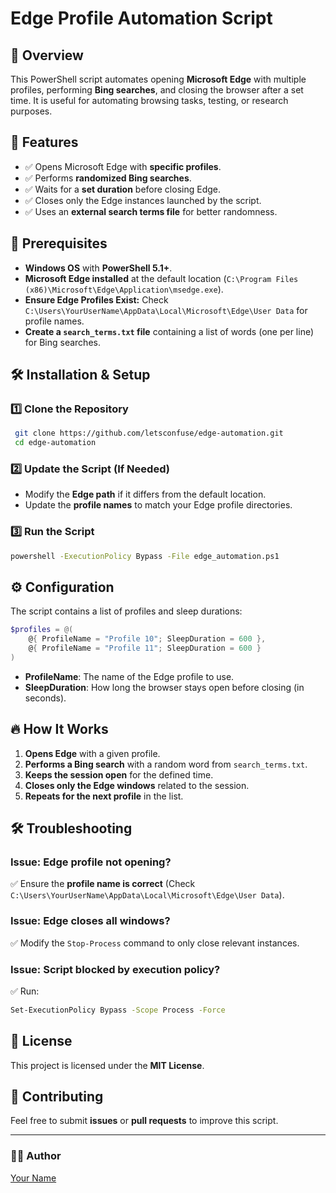 # Edge Profile Automation Script

## 🚀 Overview
This PowerShell script automates opening **Microsoft Edge** with multiple profiles, performing **Bing searches**, and closing the browser after a set time. It is useful for automating browsing tasks, testing, or research purposes.

## 📂 Features
- ✅ Opens Microsoft Edge with **specific profiles**.
- ✅ Performs **randomized Bing searches**.
- ✅ Waits for a **set duration** before closing Edge.
- ✅ Closes only the Edge instances launched by the script.
- ✅ Uses an **external search terms file** for better randomness.

## 📑 Prerequisites
- **Windows OS** with **PowerShell 5.1+**.
- **Microsoft Edge installed** at the default location (`C:\Program Files (x86)\Microsoft\Edge\Application\msedge.exe`).
- **Ensure Edge Profiles Exist:** Check `C:\Users\YourUserName\AppData\Local\Microsoft\Edge\User Data` for profile names.
- **Create a `search_terms.txt` file** containing a list of words (one per line) for Bing searches.

## 🛠 Installation & Setup
### **1️⃣ Clone the Repository**
```sh
 git clone https://github.com/letsconfuse/edge-automation.git
 cd edge-automation
```

### **2️⃣ Update the Script (If Needed)**
- Modify the **Edge path** if it differs from the default location.
- Update the **profile names** to match your Edge profile directories.

### **3️⃣ Run the Script**
```sh
powershell -ExecutionPolicy Bypass -File edge_automation.ps1
```

## ⚙ Configuration
The script contains a list of profiles and sleep durations:
```powershell
$profiles = @(
    @{ ProfileName = "Profile 10"; SleepDuration = 600 },
    @{ ProfileName = "Profile 11"; SleepDuration = 600 }
)
```
- **ProfileName**: The name of the Edge profile to use.
- **SleepDuration**: How long the browser stays open before closing (in seconds).

## 🔥 How It Works
1. **Opens Edge** with a given profile.
2. **Performs a Bing search** with a random word from `search_terms.txt`.
3. **Keeps the session open** for the defined time.
4. **Closes only the Edge windows** related to the session.
5. **Repeats for the next profile** in the list.

## 🛠 Troubleshooting
### **Issue: Edge profile not opening?**
✅ Ensure the **profile name is correct** (Check `C:\Users\YourUserName\AppData\Local\Microsoft\Edge\User Data`).

### **Issue: Edge closes all windows?**
✅ Modify the `Stop-Process` command to only close relevant instances.

### **Issue: Script blocked by execution policy?**
✅ Run:
```sh
Set-ExecutionPolicy Bypass -Scope Process -Force
```

## 📜 License
This project is licensed under the **MIT License**.

## 🤝 Contributing
Feel free to submit **issues** or **pull requests** to improve this script.

---
### 👨‍💻 Author
[Your Name](https://github.com/letsconfuse)

